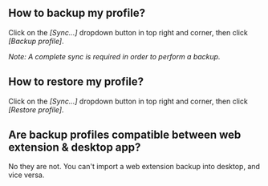 ## How to backup my profile?

Click on the _[Sync...]_ dropdown button in top right and corner, then click _[Backup profile]_.

_Note: A complete sync is required in order to perform a backup._

[](id:profile-download-backup-export-save-history-activity-activities)

## How to restore my profile?

Click on the  _[Sync...]_ dropdown button in top right and corner, then click _[Restore profile]_.

[](id:profile-upload-restore-import-save-history-activity-activities)

## Are backup profiles compatible between web extension & desktop app?

No they are not. You can't import a web extension backup into desktop, and vice versa.

[](id:profile-backup-compatible-desktop-extension)
